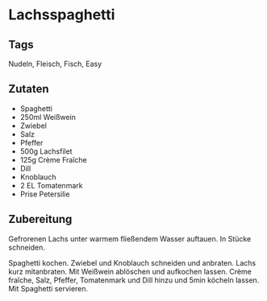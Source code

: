 # Lachsspaghetti

## Tags
 
 Nudeln, Fleisch, Fisch, Easy

 ## Zutaten 
 - Spaghetti 
 - 250ml Weißwein 
 - Zwiebel
 - Salz
 - Pfeffer
 - 500g Lachsfilet 
 - 125g Crème Fraîche
 - Dill
 - Knoblauch
 - 2 EL Tomatenmark 
 - Prise Petersilie

 ## Zubereitung 

 Gefrorenen Lachs unter warmem fließendem Wasser auftauen. 
 In Stücke schneiden. 

 Spaghetti kochen.
 Zwiebel und Knoblauch schneiden und anbraten.
 Lachs kurz mitanbraten.
 Mit Weißwein ablöschen und aufkochen lassen.
 Crème fraîche, Salz, Pfeffer, Tomatenmark und Dill hinzu und 5min köcheln lassen.
 Mit Spaghetti servieren. 
